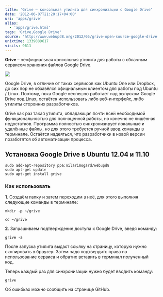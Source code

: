 ```yaml
---
title: 'Grive – консольная утилита для синхронизации с Google Drive'
date: '2012-06-07T21:20:17+04:00'
uri: 'apps/grive'
alias: 
  - 'apps/grive.html'
tags: 'Grive,Google Drive'
source: 'http://www.webupd8.org/2012/05/grive-open-source-google-drive-client.html'
unixtime: 1339089617
visits: 9611
---
```

**Grive** – неофициальная консольная утилита для работы с облачным сервисом хранения файлов Google Drive.

[![](img/2012/06/07/21-00/grive-7348844774-o.jpg)](img/2012/06/07/21-00/grive-7348844774-o.jpg)

Google Drive, в отличие от таких сервисов как Ubuntu One или Dropbox, до сих пор не обзавёлся официальным клиентом для работы под Ubuntu / Linux. Поэтому, пока Google неспешно работает над выпуском Google Drive под Linux, остаётся использовать либо веб-интерфейс, либо утилиты сторонних разработчиков.

Grive как раз такая утилита, обладающая почти всей необходимой функциональностью для полноценной работы, но конечно не лишённая недостатков. Программа полностью синхронизирует локальные и удалённые файлы, но для этого требуется ручной ввод команды в терминале. Остаётся надеяться, что разработчики в новой версии позаботятся об автоматизации процесса.

## Установка Google Drive в Ubuntu 12.04 и 11.10

```
sudo add-apt-repository ppa:nilarimogard/webupd8
sudo apt-get update
sudo apt-get install grive
```

### Как использовать

**1**. Создаём папку и затем переходим в неё, для этого выполняя следующие команды в терминале:

```
mkdir -p ~/grive
```

```
cd ~/grive 
```

**2**. Запрашиваем подтверждение доступа к Google Drive, введя команду:

```
grive -a
```

После запуска утилита выдаст ссылку на страницу, которую нужно скопировать в браузер. Затем надо подтвердить права на использование сервиса и обратно вставить в терминал полученный код.

Теперь каждый раз для синхронизации нужно будет вводить команду:

```
grive
```

Об ошибках можно сообщить на странице GitHub.
